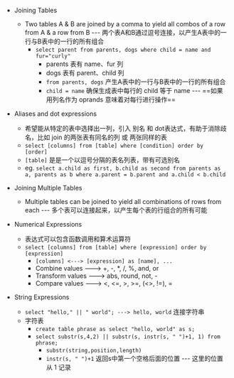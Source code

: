 - Joining Tables
	- Two tables A & B are joined by a comma to yield all combos of a row from A & a row from B --- 两个表A和B通过逗号连接，以产生A表中的一行与B表中的一行的所有组合
		- `select parent from parents, dogs where child = name and fur="curly"`
			- parents 表有 name、fur 列
			- dogs 表有 parent、child 列
			- `from parents, dogs` 产生A表中的一行与B表中的一行的所有组合
			- `child = name` 确保生成表中每行的 child 等于 name --- ==如果用列名作为 oprands 意味着对每行进行操作==


- Aliases and dot expressions
	- 希望能从特定的表中选择出一列，引入 别名 和 dot表达式，有助于消除歧名，比如 join 的两张表有同名的列 或 两张同样的表
	- `select [columns] from [table] where [condition] order by [order]`
	- `[table]` 是是一个以逗号分隔的表名列表，带有可选别名
	- eg. `select a.child as first, b.child as second from parents as a, parents as b where a.parent = b.parent and a.child < b.child`

- Joining Multiple Tables
	- Multiple tables can be joined to yield all combinations of rows from each --- 多个表可以连接起来，以产生每个表的行组合的所有可能


- Numerical Expressions
	- 表达式可以包含函数调用和算术运算符
	- `select [columns] from [table] where [expression] order by [expression]`
		- `[columns] <---> [expression] as [name], ...`
		- Combine values ---> +, -, \*, /, %, and, or
		- Transform values ---> abs, round, not, -
		- Compare values ---> <, <=, >, >=, (<>, !=), =


- String Expressions
	- `select "hello," || " world"; ---> hello, world` 连接字符串
	- 字符表
		- `create table phrase as select "hello, world" as s;`
		- `select substr(s,4,2) || substr(s, instr(s, " ")+1, 1) from phrase;`
			- `substr(string,position,length)`
			- `instr(s, " ")+1` 返回s中第一个空格后面的位置 --- 这里的位置从 1 记录